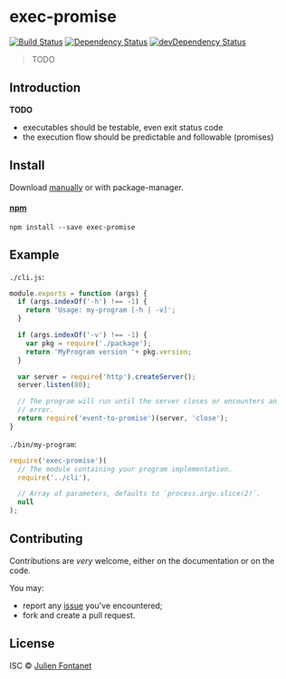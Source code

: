 # exec-promise

[![Build Status](https://img.shields.io/travis/julien-f/nodejs-exec-promise/master.svg)](http://travis-ci.org/julien-f/nodejs-exec-promise)
[![Dependency Status](https://david-dm.org/julien-f/nodejs-exec-promise/status.svg?theme=shields.io)](https://david-dm.org/julien-f/nodejs-exec-promise)
[![devDependency Status](https://david-dm.org/julien-f/nodejs-exec-promise/dev-status.svg?theme=shields.io)](https://david-dm.org/julien-f/nodejs-exec-promise#info=devDependencies)

> TODO

## Introduction

**TODO**

- executables should be testable, even exit status code
- the execution flow should be predictable and followable (promises)

## Install

Download [manually](https://github.com/julien-f/nodejs-exec-promise/releases) or with package-manager.

#### [npm](https://npmjs.org/package/exec-promise)

```
npm install --save exec-promise
```

## Example

`./cli.js`:

```javascript
module.exports = function (args) {
  if (args.indexOf('-h') !== -1) {
    return 'Usage: my-program [-h | -v]';
  }

  if (args.indexOf('-v') !== -1) {
    var pkg = require('./package');
    return 'MyProgram version '+ pkg.version;
  }

  var server = require('http').createServer();
  server.listen(80);

  // The program will run until the server closes or encounters an
  // error.
  return require('event-to-promise')(server, 'close');
}
```

`./bin/my-program`:

```javascript
require('exec-promise')(
  // The module containing your program implementation.
  require('../cli'),

  // Array of parameters, defaults to `process.argv.slice(2)`.
  null
);
```

## Contributing

Contributions are *very* welcome, either on the documentation or on
the code.

You may:

- report any [issue](https://github.com/julien-f/human-format/issues)
  you've encountered;
- fork and create a pull request.

## License

ISC © [Julien Fontanet](http://julien.isonoe.net)
